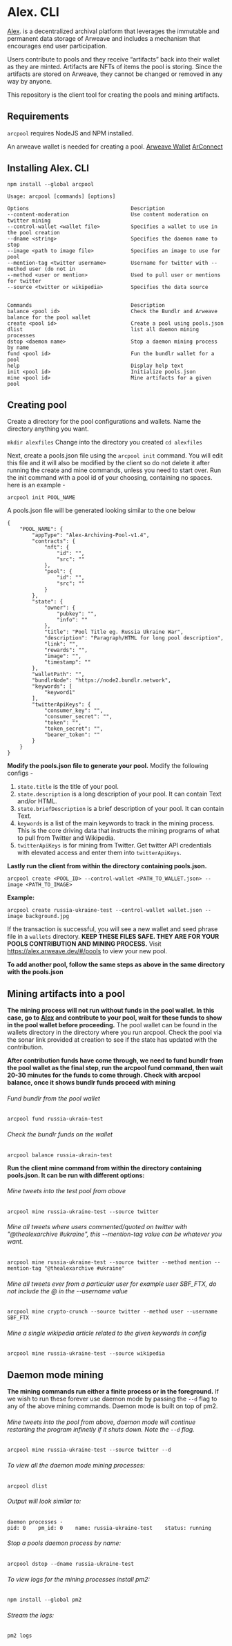 # Alex. CLI

[Alex](https://alex.arweave.dev). is a decentralized archival platform that leverages the immutable and permanent data storage of Arweave and includes a mechanism that encourages end user participation.

Users contribute to pools and they receive “artifacts” back into their wallet as they are minted. Artifacts are NFTs of items the pool is storing. Since the artifacts are stored on Arweave, they cannot be changed or removed in any way by anyone.

This repository is the client tool for creating the pools and mining artifacts.


## Requirements
`arcpool` requires NodeJS and NPM installed. 

An arweave wallet is needed for creating a pool. 
[Arweave Wallet](https://docs.arweave.org/info/wallets/arweave-wallet)
[ArConnect](https://arconnect.io)
## Installing Alex. CLI
```npm install --global arcpool```

```
Usage: arcpool [commands] [options]

Options                                 Description
--content-moderation                    Use content moderation on twitter mining
--control-wallet <wallet file>          Specifies a wallet to use in the pool creation
--dname <string>                        Specifies the daemon name to stop
--image <path to image file>            Specifies an image to use for pool
--mention-tag <twitter username>        Username for twitter with --method user (do not in
--method <user or mention>              Used to pull user or mentions for twitter
--source <twitter or wikipedia>         Specifies the data source


Commands                                Description
balance <pool id>                       Check the Bundlr and Arweave balance for the pool wallet
create <pool id>                        Create a pool using pools.json
dlist                                   list all daemon mining processes
dstop <daemon name>                     Stop a daemon mining process by name
fund <pool id>                          Fun the bundlr wallet for a pool
help                                    Display help text
init <pool id>                          Initialize pools.json
mine <pool id>                          Mine artifacts for a given pool
```


## Creating pool
Create a directory for the pool configurations and wallets. Name the directory anything you want.

```mkdir alexfiles```
Change into the directory you created
```cd alexfiles```

Next, create a pools.json file using the `arcpool init` command. You will edit this file and it will also be modified by the client so do not delete it after running the create and mine commands, unless you need to start over. Run the init command with a pool id of your choosing, containing no spaces. here is an example -

```arcpool init POOL_NAME```

A pools.json file will be generated looking similar to the one below
```
{
    "POOL_NAME": {
        "appType": "Alex-Archiving-Pool-v1.4",
        "contracts": {
            "nft": {
                "id": "",
                "src": ""
            },
            "pool": {
                "id": "",
                "src": ""
            }
        },
        "state": {
            "owner": {
                "pubkey": "",
                "info": ""
            },
            "title": "Pool Title eg. Russia Ukraine War",
            "description": "Paragraph/HTML for long pool description",
            "link": "",
            "rewards": "",
            "image": "",
            "timestamp": ""
        },
        "walletPath": "",
        "bundlrNode": "https://node2.bundlr.network",
        "keywords": [
            "keyword1"
        ],
        "twitterApiKeys": {
            "consumer_key": "",
            "consumer_secret": "",
            "token": "",
            "token_secret": "",
            "bearer_token": ""
        }
    }
}
```

__Modify the pools.json file to generate your pool.__ Modify the following configs - 
1. `state.title` is the title of your pool.
2. `state.description` is a long description of your pool. It can contain Text and/or HTML.
3. `state.briefDescription` is a brief description of your pool. It can contain Text.
4. `keywords` is a list of the main keywords to track in the mining process. This is the core driving data that instructs the mining programs of what to pull from Twitter and Wikipedia.
5. `twitterApiKeys` is for mining from Twitter. Get twitter API credentials with elevated access and enter them into `twitterApiKeys`.

__Lastly run the client from within the directory containing pools.json.__

```arcpool create <POOL_ID> --control-wallet <PATH_TO_WALLET.json> --image <PATH_TO_IMAGE>```

__Example:__

```arcpool create russia-ukraine-test --control-wallet wallet.json --image background.jpg```

If the transaction is successful, you will see a new wallet and seed phrase file in a `wallets` directory. __KEEP THESE FILES SAFE. THEY ARE FOR YOUR POOLS CONTRIBUTION AND MINING PROCESS.__
Visit https://alex.arweave.dev/#/pools to view your new pool.

__To add another pool, follow the same steps as above in the same directory with the pools.json__

## Mining artifacts into a pool

__The mining process will not run without funds in the pool wallet. In this case, go to [Alex](https://alex.arweave.dev) and contribute to your pool, wait for these funds to show in the pool wallet before proceeding.__ The pool wallet can be found in the wallets directory in the directory where you run arcpool. Check the pool via the sonar link provided at creation to see if the state has updated with the contribution.

__After contribution funds have come through, we need to fund bundlr from the pool wallet as the final step, run the arcpool fund command, then wait 20-30 minutes for the funds to come through. Check with arcpool balance, once it shows bundlr funds proceed with mining__

###### Fund bundlr from the pool wallet
```arcpool fund russia-ukrain-test```

###### Check the bundlr funds on the wallet
```arcpool balance russia-ukrain-test```

__Run the client mine command from within the directory containing pools.json. It can be run with different options:__

###### Mine tweets into the test pool from above
```arcpool mine russia-ukraine-test --source twitter```

###### Mine all tweets where users commented/quoted on twitter with "@thealexarchive #ukraine", this --mention-tag value can be whatever you want.
```arcpool mine russia-ukraine-test --source twitter --method mention --mention-tag "@thealexarchive #ukraine"```

###### Mine all tweets ever from a particular user for example user SBF_FTX, do not include the @ in the --username value
```arcpool mine crypto-crunch --source twitter --method user --username SBF_FTX```

###### Mine a single wikipedia article related to the given keywords in config
```arcpool mine russia-ukraine-test --source wikipedia```



## Daemon mode mining

__The mining commands run either a finite process or in the foreground.__ If we wish to run these forever use daemon mode by passing the `--d` flag to any of the above mining commands. Daemon mode is built on top of pm2.

###### Mine tweets into the pool from above, daemon mode will continue restarting the program infinetly if it shuts down. Note the `--d` flag.

```arcpool mine russia-ukraine-test --source twitter --d```

###### To view all the daemon mode mining processes:
```arcpool dlist```

###### Output will look similar to:
```
daemon processes -
pid: 0    pm_id: 0    name: russia-ukraine-test    status: running
```

###### Stop a pools daemon process by name:
```arcpool dstop --dname russia-ukraine-test```

###### To view logs for the mining processes install pm2:
```npm install --global pm2```

###### Stream the logs:
```pm2 logs```

